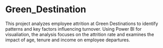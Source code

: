 # Green_Destination
This project analyzes employee attrition at Green Destinations to identify patterns and key factors influencing turnover. Using Power BI for visualiation, the analysis focuses on the attrition rate and examines the impact of age, tenure and income on employee departures.
